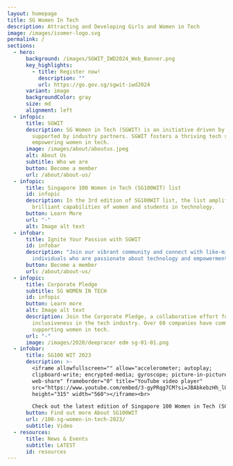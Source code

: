 ```yaml
---
layout: homepage
title: SG Women In Tech
description: Attracting and Developing Girls and Women in Tech
image: /images/isomer-logo.svg
permalink: /
sections:
  - hero:
      background: /images/SGWIT_IWD2024_Web_Banner.png
      key_highlights:
        - title: Register now!
          description: ""
          url: https://go.gov.sg/sgwit-iwd2024
      variant: image
      backgroundColor: gray
      size: md
      alignment: left
  - infopic:
      title: SGWIT
      description: SG Women in Tech (SGWIT) is an initiative driven by IMDA and
        supported by industry partners. SGWIT fosters a thriving tech sector by
        empowering women in tech.
      image: /images/about/aboutus.jpeg
      alt: About Us
      subtitle: Who we are
      button: Become a member
      url: /about/about-us/
  - infopic:
      title: Singapore 100 Women in Tech (SG100WIT) list
      id: infopic
      description: In the 3rd edition of SG100WIT list, the list amplifies the
        brilliant capabilities of women and students in technology.
      button: Learn More
      url: "-"
      alt: Image alt text
  - infobar:
      title: Ignite Your Passion with SGWIT
      id: infobar
      description: "Join our vibrant community and connect with like-minded
        individuals who are passionate about technology and empowerment. "
      button: Become a member
      url: /about/about-us/
  - infopic:
      title: Corporate Pledge
      subtitle: SG WOMEN IN TECH
      id: infopic
      button: Learn more
      alt: Image alt text
      description: Join the Corporate Pledge, a collaborative effort fostering
        inclusiveness in the tech industry. Over 60 companies have committed to
        supporting women in tech.
      url: "-"
      image: /images/2020/deepracer edm sg-01-01.png
  - infobar:
      title: SG100 WIT 2023
      description: >-
        <iframe allowfullscreen="" allow="accelerometer; autoplay;
        clipboard-write; encrypted-media; gyroscope; picture-in-picture;
        web-share" frameborder="0" title="YouTube video player"
        src="https://www.youtube.com/embed/3-gyPRqg7CM?si=JBAbkebzHh_lO8kS"
        height="315" width="560"></iframe><br>

        Check out the latest edition of Singapore 100 Women in Tech (SG100WIT) List of Tech Honorees in this video.
      button: Find out more About SG100WIT
      url: /100-sg-women-in-tech-2023/
      subtitle: Video
  - resources:
      title: News & Events
      subtitle: LATEST
      id: resources
---
```

